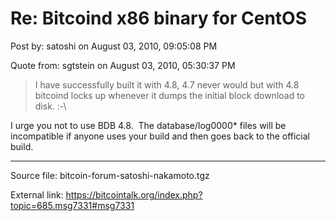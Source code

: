 # Re: Bitcoind x86 binary for CentOS

Post by: satoshi on August 03, 2010, 09:05:08 PM

Quote from: sgtstein on August 03, 2010, 05:30:37 PM

> I have successfully built it with 4.8, 4.7 never would but with 4.8 bitcoind locks up whenever it dumps the initial block download to disk. :-\

I urge you not to use BDB 4.8. &nbsp;The database/log0000\* files will be incompatible if anyone uses your build and then goes back to the official build.

---

Source file: bitcoin-forum-satoshi-nakamoto.tgz

External link: https://bitcointalk.org/index.php?topic=685.msg7331#msg7331
